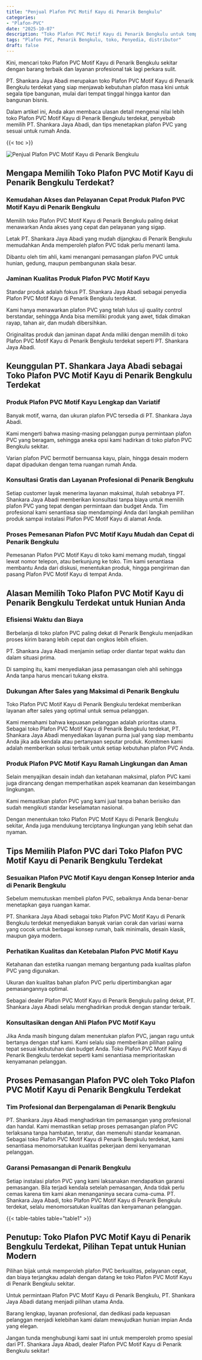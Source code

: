 ```yaml
---
title: "Penjual Plafon PVC Motif Kayu di Penarik Bengkulu"
categories: 
- "Plafon-PVC"
date: "2025-10-07"
description: "Toko Plafon PVC Motif Kayu di Penarik Bengkulu untuk tempat tinggal, kantor, serta ritel. Plafon unggulan, pilihan motif, warna elegan, dengan jasa instalasi ditangani oleh tim profesional serta jaminan resmi!|Layanan penyediaan Plafon PVC Motif Kayu di Penarik Bengkulu bagi kebutuhan tempat tinggal, perkantoran, atau gerai, dengan plafon terbaik dan instalasi oleh tenaga ahli ahli dan jaminan resmi.|Pilihan Plafon PVC Motif Kayu di Penarik Bengkulu yang terbukti untuk hunian, office, serta ritel, dengan produk unggulan dan penempatan ditangani oleh teknisi ahli dan garansi resmi.|Penyediaan Plafon PVC Motif Kayu di Penarik Bengkulu bagi hunian, perkantoran, serta ritel, beserta produk terbaik dan instalasi oleh teknisi berpengalaman, dilengkapi dengan garansi resmi.}"
tags: "Plafon PVC, Penarik Bengkulu, toko, Penyedia, distributor"
draft: false
---
```


Kini, mencari toko Plafon PVC Motif Kayu di Penarik Bengkulu sekitar dengan barang terbaik dan layanan profesional tak lagi perkara sulit.

PT. Shankara Jaya Abadi merupakan toko Plafon PVC Motif Kayu di Penarik Bengkulu terdekat yang siap menjawab kebutuhan plafon masa kini untuk segala tipe bangunan, mulai dari tempat tinggal hingga kantor dan bangunan bisnis.

Dalam artikel ini, Anda akan membaca ulasan detail mengenai nilai lebih toko Plafon PVC Motif Kayu di Penarik Bengkulu terdekat, penyebab memilih PT. Shankara Jaya Abadi, dan tips menetapkan plafon PVC yang sesuai untuk rumah Anda.

{{< toc >}}

![Penjual Plafon PVC Motif Kayu di Penarik Bengkulu](/images/Plafon-PVC/Penjual-Plafon-PVC-Motif-Kayu-di-Penarik-Bengkulu.png)


## Mengapa Memilih Toko Plafon PVC Motif Kayu di Penarik Bengkulu Terdekat?

### Kemudahan Akses dan Pelayanan Cepat Produk Plafon PVC Motif Kayu di Penarik Bengkulu

Memilih toko Plafon PVC Motif Kayu di Penarik Bengkulu paling dekat menawarkan Anda akses yang cepat dan pelayanan yang sigap.

Letak PT. Shankara Jaya Abadi yang mudah dijangkau di Penarik Bengkulu memudahkan Anda memperoleh plafon PVC tidak perlu menanti lama.

Dibantu oleh tim ahli, kami menangani pemasangan plafon PVC untuk hunian, gedung, maupun pembangunan skala besar.

### Jaminan Kualitas Produk Plafon PVC Motif Kayu

Standar produk adalah fokus PT. Shankara Jaya Abadi sebagai penyedia Plafon PVC Motif Kayu di Penarik Bengkulu terdekat.

Kami hanya menawarkan plafon PVC yang telah lulus uji quality control berstandar, sehingga Anda bisa memiliki produk yang awet, tidak dimakan rayap, tahan air, dan mudah dibersihkan.

Originalitas produk dan jaminan dapat Anda miliki dengan memilih di toko Plafon PVC Motif Kayu di Penarik Bengkulu terdekat seperti PT. Shankara Jaya Abadi.

## Keunggulan PT. Shankara Jaya Abadi sebagai Toko Plafon PVC Motif Kayu di Penarik Bengkulu Terdekat

### Produk Plafon PVC Motif Kayu Lengkap dan Variatif

Banyak motif, warna, dan ukuran plafon PVC tersedia di PT. Shankara Jaya Abadi.

Kami mengerti bahwa masing-masing pelanggan punya permintaan plafon PVC yang beragam, sehingga aneka opsi kami hadirkan di toko plafon PVC Bengkulu sekitar.

Varian plafon PVC bermotif bernuansa kayu, plain, hingga desain modern dapat dipadukan dengan tema ruangan rumah Anda.

### Konsultasi Gratis dan Layanan Profesional di Penarik Bengkulu

Setiap customer layak menerima layanan maksimal, itulah sebabnya PT. Shankara Jaya Abadi memberikan konsultasi tanpa biaya untuk memilih plafon PVC yang tepat dengan permintaan dan budget Anda. Tim profesional kami senantiasa siap mendampingi Anda dari langkah pemilihan produk sampai instalasi Plafon PVC Motif Kayu di alamat Anda.

### Proses Pemesanan Plafon PVC Motif Kayu Mudah dan Cepat di Penarik Bengkulu

Pemesanan Plafon PVC Motif Kayu di toko kami memang mudah, tinggal lewat nomor telepon, atau berkunjung ke toko. Tim kami senantiasa membantu Anda dari diskusi, menentukan produk, hingga pengiriman dan pasang Plafon PVC Motif Kayu di tempat Anda.

## Alasan Memilih Toko Plafon PVC Motif Kayu di Penarik Bengkulu Terdekat untuk Hunian Anda

### Efisiensi Waktu dan Biaya

Berbelanja di toko plafon PVC paling dekat di Penarik Bengkulu menjadikan proses kirim barang lebih cepat dan ongkos lebih efisien.

PT. Shankara Jaya Abadi menjamin setiap order diantar tepat waktu dan dalam situasi prima.

Di samping itu, kami menyediakan jasa pemasangan oleh ahli sehingga Anda tanpa harus mencari tukang ekstra.

### Dukungan After Sales yang Maksimal di Penarik Bengkulu

Toko Plafon PVC Motif Kayu di Penarik Bengkulu terdekat memberikan layanan after sales yang optimal untuk semua pelanggan.

Kami memahami bahwa kepuasan pelanggan adalah prioritas utama. Sebagai toko Plafon PVC Motif Kayu di Penarik Bengkulu terdekat, PT. Shankara Jaya Abadi menyediakan layanan purna jual yang siap membantu Anda jika ada kendala atau pertanyaan seputar produk. Komitmen kami adalah memberikan solusi terbaik untuk setiap kebutuhan plafon PVC Anda.

### Produk Plafon PVC Motif Kayu Ramah Lingkungan dan Aman

Selain menyajikan desain indah dan ketahanan maksimal, plafon PVC kami juga dirancang dengan memperhatikan aspek keamanan dan keseimbangan lingkungan.

Kami memastikan plafon PVC yang kami jual tanpa bahan berisiko dan sudah mengikuti standar keselamatan nasional.

Dengan menentukan toko Plafon PVC Motif Kayu di Penarik Bengkulu sekitar, Anda juga mendukung terciptanya lingkungan yang lebih sehat dan nyaman.

## Tips Memilih Plafon PVC dari Toko Plafon PVC Motif Kayu di Penarik Bengkulu Terdekat

### Sesuaikan Plafon PVC Motif Kayu dengan Konsep Interior anda di Penarik Bengkulu

Sebelum memutuskan membeli plafon PVC, sebaiknya Anda benar-benar menetapkan gaya ruangan kamar.

PT. Shankara Jaya Abadi sebagai toko Plafon PVC Motif Kayu di Penarik Bengkulu terdekat menyediakan banyak varian corak dan variasi warna yang cocok untuk berbagai konsep rumah, baik minimalis, desain klasik, maupun gaya modern.

### Perhatikan Kualitas dan Ketebalan Plafon PVC Motif Kayu

Ketahanan dan estetika ruangan memang bergantung pada kualitas plafon PVC yang digunakan.

Ukuran dan kualitas bahan plafon PVC perlu dipertimbangkan agar pemasangannya optimal.

Sebagai dealer Plafon PVC Motif Kayu di Penarik Bengkulu paling dekat, PT. Shankara Jaya Abadi selalu menghadirkan produk dengan standar terbaik.

### Konsultasikan dengan Ahli Plafon PVC Motif Kayu

Jika Anda masih bingung dalam menentukan plafon PVC, jangan ragu untuk bertanya dengan staf kami. Kami selalu siap memberikan pilihan paling tepat sesuai kebutuhan dan budget Anda. Toko Plafon PVC Motif Kayu di Penarik Bengkulu terdekat seperti kami senantiasa memprioritaskan kenyamanan pelanggan.

## Proses Pemasangan Plafon PVC oleh Toko Plafon PVC Motif Kayu di Penarik Bengkulu Terdekat

### Tim Profesional dan Berpengalaman di Penarik Bengkulu

PT. Shankara Jaya Abadi menghadirkan tim pemasangan yang profesional dan handal. Kami memastikan setiap proses pemasangan plafon PVC terlaksana tanpa hambatan, teratur, dan memenuhi standar keamanan. Sebagai toko Plafon PVC Motif Kayu di Penarik Bengkulu terdekat, kami senantiasa menomorsatukan kualitas pekerjaan demi kenyamanan pelanggan.

### Garansi Pemasangan di Penarik Bengkulu

Setiap instalasi plafon PVC yang kami laksanakan mendapatkan garansi pemasangan. Bila terjadi kendala setelah pemasangan, Anda tidak perlu cemas karena tim kami akan menanganinya secara cuma-cuma. PT. Shankara Jaya Abadi, toko Plafon PVC Motif Kayu di Penarik Bengkulu terdekat, selalu menomorsatukan kualitas dan kenyamanan pelanggan.

{{< table-tables table="table1" >}}

## Penutup: Toko Plafon PVC Motif Kayu di Penarik Bengkulu Terdekat, Pilihan Tepat untuk Hunian Modern

Pilihan bijak untuk memperoleh plafon PVC berkualitas, pelayanan cepat, dan biaya terjangkau adalah dengan datang ke toko Plafon PVC Motif Kayu di Penarik Bengkulu sekitar.

Untuk permintaan Plafon PVC Motif Kayu di Penarik Bengkulu, PT. Shankara Jaya Abadi datang menjadi pilihan utama Anda.

Barang lengkap, layanan profesional, dan dedikasi pada kepuasan pelanggan menjadi kelebihan kami dalam mewujudkan hunian impian Anda yang elegan.

Jangan tunda menghubungi kami saat ini untuk memperoleh promo spesial dari PT. Shankara Jaya Abadi, dealer Plafon PVC Motif Kayu di Penarik Bengkulu sekitar!